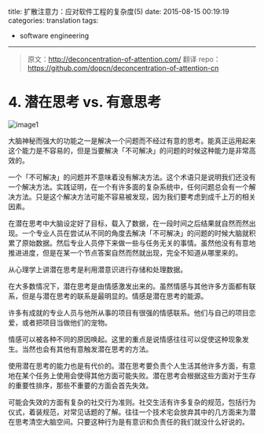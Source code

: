title:  扩散注意力：应对软件工程的复杂度(5)
date: 2015-08-15 00:19:19
categories: translation
tags:
- software engineering
---

> 原文：http://deconcentration-of-attention.com/
> 翻译 repo：https://github.com/dopcn/deconcentration-of-attention-cn

# 4. 潜在思考 vs. 有意思考

![image1](http://s295901768.onlinehome.us/deconcentration/images/10-background-thinking.png)

大脑神秘而强大的功能之一是解决一个问题而不经过有意的思考。能真正运用起来这个能力是不容易的，但是当要解决「不可解决」的问题的时候这种能力是非常高效的。

一个「不可解决」的问题并不意味着没有解决方法。这个术语只是说明我们还没有一个解决方法。实践证明，在一个有许多面的复杂系统中，任何问题总会有一个解决方法。只是这个解决方法可能不容易被发现，因为我们要考虑到成千上万的相关因素。

在潜在思考中大脑设定好了目标，载入了数据，在一段时间之后结果就自然而然出现。一个专业人员在尝试从不同的角度去解决「不可解决」的问题的时候大脑就积累了原始数据。然后专业人员停下来做一些与任务无关的事情。虽然他没有有意地推进进度，但是在某一个节点答案自然而然就出现，完全不知道从哪里来的。

从心理学上讲潜在思考是利用潜意识进行存储和处理数据。

在大多数情况下，潜在思考是由情感激发出来的。虽然情感与其他许多方面都有联系，但是与潜在思考的联系是最明显的。情感是潜在思考的能源。

许多有成就的专业人员与他所从事的项目有很强的情感联系。他们与自己的项目恋爱，或者把项目当做他们的宠物。

情感可以被各种不同的原因唤起。这里的重点是说情感往往可以促使这种现象发生。当然也会有其他有意触发潜在思考的方法。

使用潜在思考的能力也是有代价的。潜在思考要负责个人生活其他许多方面，有意地在某个任务上使用会使得其他方面可能失败。潜在思考会根据这些方面对于生存的重要性排序，那些不重要的方面会首先失效。

可能会失效的方面有复杂的社交行为准则。社交生活有许多复杂的规范，包括行为仪式，着装规范，对常见话题的了解。往往一个技术宅会放弃其中的几方面来为潜在思考清空大脑空间。只要这种行为是有意识和负责任的我们就没什么好说的。
